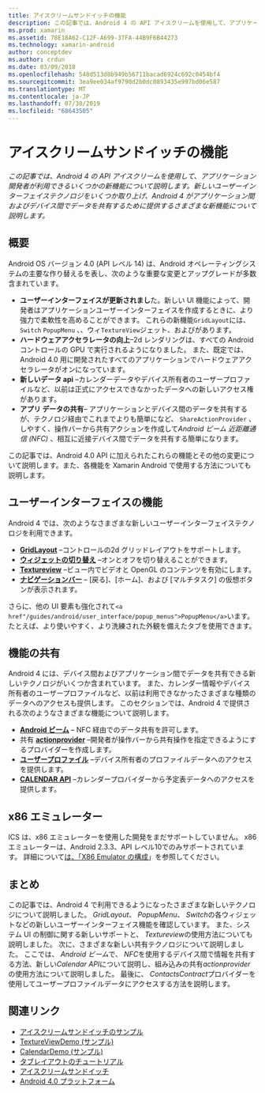 ```yaml
---
title: アイスクリームサンドイッチの機能
description: この記事では、Android 4 の API アイスクリームを使用して、アプリケーション開発者が利用できるいくつかの新機能について説明します。 新しいユーザーインターフェイステクノロジをいくつか取り上げ、Android 4 がアプリケーション間およびデバイス間でデータを共有するために提供するさまざまな新機能について説明します。
ms.prod: xamarin
ms.assetid: 78E18A62-C12F-A699-37FA-44B9F6B44273
ms.technology: xamarin-android
author: conceptdev
ms.author: crdun
ms.date: 03/09/2018
ms.openlocfilehash: 548d513d8b949b56711bacad6924c692c0454bf4
ms.sourcegitcommit: 3ea9ee034af9790d2b0dc0893435e997bd06e587
ms.translationtype: MT
ms.contentlocale: ja-JP
ms.lasthandoff: 07/30/2019
ms.locfileid: "68643505"
---
```

# <a name="ice-cream-sandwich-features"></a>アイスクリームサンドイッチの機能

_この記事では、Android 4 の API アイスクリームを使用して、アプリケーション開発者が利用できるいくつかの新機能について説明します。新しいユーザーインターフェイステクノロジをいくつか取り上げ、Android 4 がアプリケーション間およびデバイス間でデータを共有するために提供するさまざまな新機能について説明します。_

## <a name="overview"></a>概要

Android OS バージョン 4.0 (API レベル 14) は、Android オペレーティングシステムの主要な作り替えるを表し、次のような重要な変更とアップグレードが多数含まれています。

-   **ユーザーインターフェイスが更新されまし**た。新しい UI 機能によって、開発者はアプリケーションユーザーインターフェイスを作成するときに、より強力で柔軟性を高めることができます。 これらの新機能`GridLayout`には、 `Switch` `PopupMenu` 、、ウィ`TextureView`ジェット、およびがあります。 
-   **ハードウェアアクセラレータの向上**–2d レンダリングは、すべての Android コントロールの GPU で実行されるようになりました。 また、既定では、Android 4.0 用に開発されたすべてのアプリケーションでハードウェアアクセラレータがオンになっています。 
-   **新しいデータ api** –カレンダーデータやデバイス所有者のユーザープロファイルなど、以前は正式にアクセスできなかったデータへの新しいアクセス権があります。 
-   **アプリ データの共有**– アプリケーションとデバイス間のデータを共有するが、テクノロジ経由でこれまでよりも簡単になど、 `ShareActionProvider` 、しやすく、操作バーから共有アクションを作成して*Android ビーム*  *近距離通信 (NFC)* 、相互に近接デバイス間でデータを共有する簡単になります。 


この記事では、Android 4.0 API に加えられたこれらの機能とその他の変更について説明します。また、各機能を Xamarin Android で使用する方法についても説明します。

## <a name="user-interface-features"></a>ユーザーインターフェイスの機能

Android 4 では、次のようなさまざまな新しいユーザーインターフェイステクノロジを利用できます。

-   **[GridLayout](~/android/user-interface/layouts/grid-layout.md)** –コントロールの2d グリッドレイアウトをサポートします。 
-   **[ウィジェットの切り替え](~/android/user-interface/controls/switch.md)** –オンとオフを切り替えることができます。 
-   **[Textureview](~/android/user-interface/controls/texture-view.md)** –ビュー内でビデオと OpenGL のコンテンツを有効にします。 
-   **[ナビゲーションバー](~/android/user-interface/controls/navigation-bar.md)** – [戻る]、[ホーム]、および [マルチタスク] の仮想ボタンが表示されます。 


さらに、他の UI 要素も強化されて`<a href"/guides/android/user_interface/popup_menus">PopupMenu</a>`います。たとえば、より使いやすく、より洗練された外観を備えたタブを使用できます。

## <a name="sharing-features"></a>機能の共有

Android 4 には、デバイス間およびアプリケーション間でデータを共有できる新しいテクノロジがいくつか含まれています。 また、カレンダー情報やデバイス所有者のユーザープロファイルなど、以前は利用できなかったさまざまな種類のデータへのアクセスも提供します。 このセクションでは、Android 4 で提供される次のようなさまざまな機能について説明します。

-  **[Android ビーム](~/android/platform/android-beam.md)** – NFC 経由でのデータ共有を許可します。
-   共有 **[actionprovider](~/android/user-interface/controls/action-bar.md)** –開発者が操作バーから共有操作を指定できるようにするプロバイダーを作成します。 
-   **[ユーザープロファイル](~/android/user-interface/user-profile.md)** –デバイス所有者のプロファイルデータへのアクセスを提供します。 
-   **[CALENDAR API](~/android/user-interface/controls/calendar.md)** –カレンダープロバイダーから予定表データへのアクセスを提供します。 

## <a name="x86-emulators"></a>x86 エミュレーター

ICS は、x86 エミュレーターを使用した開発をまだサポートしていません。 x86 エミュレーターは、Android 2.3.3、API レベル10でのみサポートされています。 詳細について[は、「X86 Emulator の構成](~/android/get-started/installation/android-emulator/index.md)」を参照してください。

## <a name="summary"></a>まとめ

この記事では、Android 4 で利用できるようになったさまざまな新しいテクノロジについて説明しました。 *GridLayout*、 *PopupMenu*、 *Switch*の各ウィジェットなどの新しいユーザーインターフェイス機能を確認しています。 また、システム UI の制御に関する新しいサポートと、 *Textureview*の使用方法についても説明しました。 次に、さまざまな新しい共有テクノロジについて説明しました。 ここでは、 *Android ビーム*で、 *NFC*を使用するデバイス間で情報を共有する方法、新しい*Calendar API*について説明し、組み込みの共有*actionprovider*の使用方法について説明しました。
最後に、 *ContactsContract*プロバイダーを使用してユーザープロファイルデータにアクセスする方法を説明します。



## <a name="related-links"></a>関連リンク

- [アイスクリームサンドイッチのサンプル](https://docs.microsoft.com/samples/xamarin/monodroid-samples/platformfeatures-ics-samples)
- [TextureViewDemo (サンプル)](https://docs.microsoft.com/samples/xamarin/monodroid-samples/textureviewdemo)
- [CalendarDemo (サンプル)](https://docs.microsoft.com/samples/xamarin/monodroid-samples/calendardemo)
- [タブレイアウトのチュートリアル](~/android/user-interface/layouts/tab-layout/index.md)
- [アイスクリームサンドイッチ](https://developer.android.com/about/versions/android-4.0-highlights.html)
- [Android 4.0 プラットフォーム](https://developer.android.com/about/versions/android-4.0.html)
